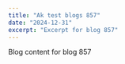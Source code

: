 ```yaml
---
title: "Ak test blogs 857"
date: "2024-12-31"
excerpt: "Excerpt for blog 857"
---
```


Blog content for blog 857